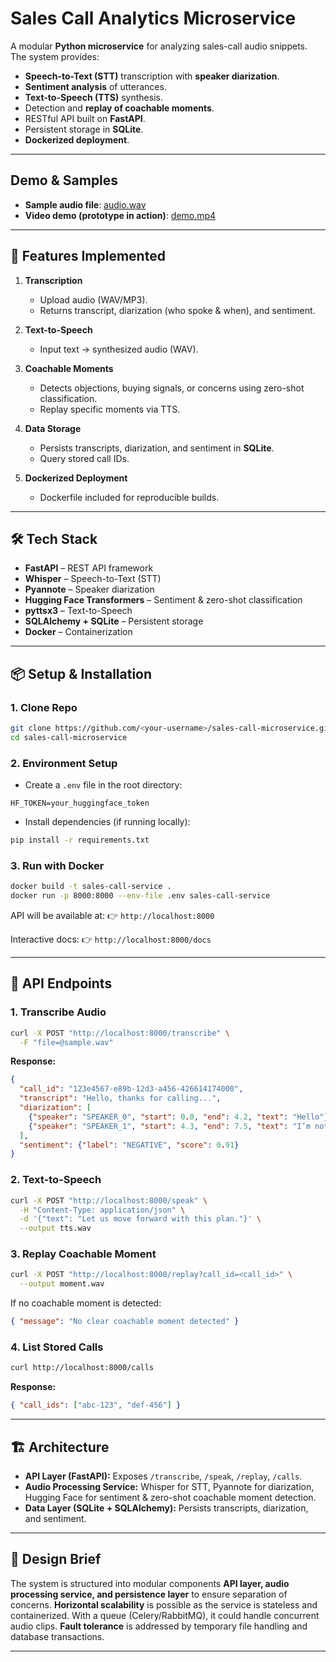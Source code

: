 # Sales Call Analytics Microservice

A modular **Python microservice** for analyzing sales-call audio snippets.
The system provides:

* **Speech-to-Text (STT)** transcription with **speaker diarization**.
* **Sentiment analysis** of utterances.
* **Text-to-Speech (TTS)** synthesis.
* Detection and **replay of coachable moments**.
* RESTful API built on **FastAPI**.
* Persistent storage in **SQLite**.
* **Dockerized deployment**.

---

## Demo & Samples

- **Sample audio file**: [audio.wav](./assets/audio.wav)  
- **Video demo (prototype in action)**: [demo.mp4](./assets/ScreenRecordDemo.mp4)

---

## 🚀 Features Implemented

1. **Transcription**

   * Upload audio (WAV/MP3).
   * Returns transcript, diarization (who spoke & when), and sentiment.

2. **Text-to-Speech**

   * Input text → synthesized audio (WAV).

3. **Coachable Moments**

   * Detects objections, buying signals, or concerns using zero-shot classification.
   * Replay specific moments via TTS.

4. **Data Storage**

   * Persists transcripts, diarization, and sentiment in **SQLite**.
   * Query stored call IDs.

5. **Dockerized Deployment**

   * Dockerfile included for reproducible builds.

---

## 🛠️ Tech Stack

* **FastAPI** – REST API framework
* **Whisper** – Speech-to-Text (STT)
* **Pyannote** – Speaker diarization
* **Hugging Face Transformers** – Sentiment & zero-shot classification
* **pyttsx3** – Text-to-Speech
* **SQLAlchemy + SQLite** – Persistent storage
* **Docker** – Containerization

---

## 📦 Setup & Installation

### 1. Clone Repo

```bash
git clone https://github.com/<your-username>/sales-call-microservice.git
cd sales-call-microservice
```

### 2. Environment Setup

* Create a `.env` file in the root directory:

```env
HF_TOKEN=your_huggingface_token
```

* Install dependencies (if running locally):

```bash
pip install -r requirements.txt
```

### 3. Run with Docker

```bash
docker build -t sales-call-service .
docker run -p 8000:8000 --env-file .env sales-call-service
```

API will be available at:
👉 `http://localhost:8000`

Interactive docs:
👉 `http://localhost:8000/docs`

---

## 🎤 API Endpoints

### 1. **Transcribe Audio**

```bash
curl -X POST "http://localhost:8000/transcribe" \
  -F "file=@sample.wav"
```

**Response:**

```json
{
  "call_id": "123e4567-e89b-12d3-a456-426614174000",
  "transcript": "Hello, thanks for calling...",
  "diarization": [
    {"speaker": "SPEAKER_0", "start": 0.0, "end": 4.2, "text": "Hello"},
    {"speaker": "SPEAKER_1", "start": 4.3, "end": 7.5, "text": "I’m not sure about the price"}
  ],
  "sentiment": {"label": "NEGATIVE", "score": 0.91}
}
```

### 2. **Text-to-Speech**

```bash
curl -X POST "http://localhost:8000/speak" \
  -H "Content-Type: application/json" \
  -d '{"text": "Let us move forward with this plan."}' \
  --output tts.wav
```

### 3. **Replay Coachable Moment**

```bash
curl -X POST "http://localhost:8000/replay?call_id=<call_id>" \
  --output moment.wav
```

If no coachable moment is detected:

```json
{ "message": "No clear coachable moment detected" }
```

### 4. **List Stored Calls**

```bash
curl http://localhost:8000/calls
```

**Response:**

```json
{ "call_ids": ["abc-123", "def-456"] }
```

---

## 🏗️ Architecture

* **API Layer (FastAPI):** Exposes `/transcribe`, `/speak`, `/replay`, `/calls`.
* **Audio Processing Service:** Whisper for STT, Pyannote for diarization, Hugging Face for sentiment & zero-shot coachable moment detection.
* **Data Layer (SQLite + SQLAlchemy):** Persists transcripts, diarization, and sentiment.

---

## 📄 Design Brief

The system is structured into modular components **API layer, audio processing service, and persistence layer** to ensure separation of concerns.
**Horizontal scalability** is possible as the service is stateless and containerized. With a queue (Celery/RabbitMQ), it could handle concurrent audio clips.
**Fault tolerance** is addressed by temporary file handling and database transactions.

---
